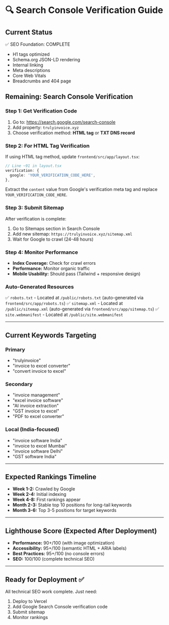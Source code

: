 # 🔍 Search Console Verification Guide

## Current Status
✅ SEO Foundation: COMPLETE
- H1 tags optimized
- Schema.org JSON-LD rendering
- Internal linking
- Meta descriptions
- Core Web Vitals
- Breadcrumbs and 404 page

## Remaining: Search Console Verification

### Step 1: Get Verification Code
1. Go to: https://search.google.com/search-console
2. Add property: `trulyinvoice.xyz`
3. Choose verification method: **HTML tag** or **TXT DNS record**

### Step 2: For HTML Tag Verification
If using HTML tag method, update `frontend/src/app/layout.tsx`:

```typescript
// Line ~91 in layout.tsx
verification: {
  google: 'YOUR_VERIFICATION_CODE_HERE',
},
```

Extract the `content` value from Google's verification meta tag and replace `YOUR_VERIFICATION_CODE_HERE`.

### Step 3: Submit Sitemap
After verification is complete:
1. Go to Sitemaps section in Search Console
2. Add new sitemap: `https://trulyinvoice.xyz/sitemap.xml`
3. Wait for Google to crawl (24-48 hours)

### Step 4: Monitor Performance
- **Index Coverage:** Check for crawl errors
- **Performance:** Monitor organic traffic
- **Mobile Usability:** Should pass (Tailwind + responsive design)

### Auto-Generated Resources
✅ `robots.txt` - Located at `/public/robots.txt` (auto-generated via `frontend/src/app/robots.ts`)
✅ `sitemap.xml` - Located at `/public/sitemap.xml` (auto-generated via `frontend/src/app/sitemap.ts`)
✅ `site.webmanifest` - Located at `/public/site.webmanifest`

---

## Current Keywords Targeting

### Primary
- "trulyinvoice"
- "invoice to excel converter"
- "convert invoice to excel"

### Secondary
- "invoice management"
- "excel invoice software"
- "AI invoice extraction"
- "GST invoice to excel"
- "PDF to excel converter"

### Local (India-focused)
- "invoice software India"
- "invoice to excel Mumbai"
- "invoice software Delhi"
- "GST software India"

---

## Expected Rankings Timeline
- **Week 1-2:** Crawled by Google
- **Week 2-4:** Initial indexing
- **Week 4-8:** First rankings appear
- **Month 2-3:** Stable top 10 positions for long-tail keywords
- **Month 3-6:** Top 3-5 positions for target keywords

---

## Lighthouse Score (Expected After Deployment)
- **Performance:** 90+/100 (with image optimization)
- **Accessibility:** 95+/100 (semantic HTML + ARIA labels)
- **Best Practices:** 95+/100 (no console errors)
- **SEO:** 100/100 (complete technical SEO)

---

## Ready for Deployment ✅
All technical SEO work complete. Just need:
1. Deploy to Vercel
2. Add Google Search Console verification code
3. Submit sitemap
4. Monitor rankings
